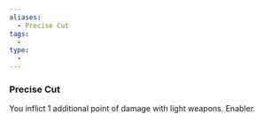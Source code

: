 ```yaml
---
aliases:
  - Precise Cut
tags:
  - 
type:
  - 
---
```

### Precise Cut

You inflict 1 additional point of damage with light weapons. Enabler.
